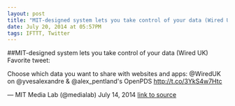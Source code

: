 ```yaml
---
layout: post
title: "MIT-designed system lets you take control of your data (Wired UK)"
date: July 20, 2014 at 05:57PM
tags: IFTTT, Twitter
---
```

##MIT-designed system lets you take control of your data (Wired UK)
Favorite tweet:

Choose which data you want to share with websites and apps: @WiredUK on @yvesalexandre &amp; @alex_pentland's OpenPDS http://t.co/3YkS4w7Htc

— MIT Media Lab (@medialab) July 14, 2014
[link to source](http://ift.tt/1naGnwX) 
